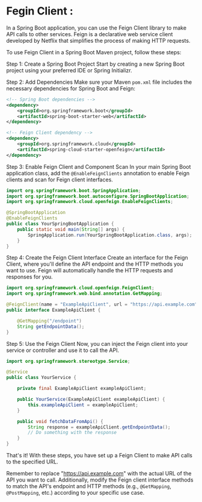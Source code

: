 # Fegin Client :

In a Spring Boot application, you can use the Feign Client library to make API calls to other services. Feign is a declarative web service client developed by Netflix that simplifies the process of making HTTP requests.

To use Feign Client in a Spring Boot Maven project, follow these steps:

Step 1: Create a Spring Boot Project
Start by creating a new Spring Boot project using your preferred IDE or Spring Initializr.

Step 2: Add Dependencies
Make sure your Maven `pom.xml` file includes the necessary dependencies for Spring Boot and Feign:

```xml
<!-- Spring Boot dependencies -->
<dependency>
    <groupId>org.springframework.boot</groupId>
    <artifactId>spring-boot-starter-web</artifactId>
</dependency>

<!-- Feign Client dependency -->
<dependency>
    <groupId>org.springframework.cloud</groupId>
    <artifactId>spring-cloud-starter-openfeign</artifactId>
</dependency>
```

Step 3: Enable Feign Client and Component Scan
In your main Spring Boot application class, add the `@EnableFeignClients` annotation to enable Feign clients and scan for Feign client interfaces.

```java
import org.springframework.boot.SpringApplication;
import org.springframework.boot.autoconfigure.SpringBootApplication;
import org.springframework.cloud.openfeign.EnableFeignClients;

@SpringBootApplication
@EnableFeignClients
public class YourSpringBootApplication {
    public static void main(String[] args) {
        SpringApplication.run(YourSpringBootApplication.class, args);
    }
}
```

Step 4: Create the Feign Client Interface
Create an interface for the Feign Client, where you'll define the API endpoint and the HTTP methods you want to use. Feign will automatically handle the HTTP requests and responses for you.

```java
import org.springframework.cloud.openfeign.FeignClient;
import org.springframework.web.bind.annotation.GetMapping;

@FeignClient(name = "ExampleApiClient", url = "https://api.example.com")
public interface ExampleApiClient {

    @GetMapping("/endpoint")
    String getEndpointData();
}
```

Step 5: Use the Feign Client
Now, you can inject the Feign client into your service or controller and use it to call the API.

```java
import org.springframework.stereotype.Service;

@Service
public class YourService {

    private final ExampleApiClient exampleApiClient;

    public YourService(ExampleApiClient exampleApiClient) {
        this.exampleApiClient = exampleApiClient;
    }

    public void fetchDataFromApi() {
        String response = exampleApiClient.getEndpointData();
        // Do something with the response
    }
}
```

That's it! With these steps, you have set up a Feign Client to make API calls to the specified URL.

Remember to replace "https://api.example.com" with the actual URL of the API you want to call. Additionally, modify the Feign client interface methods to match the API's endpoint and HTTP methods (e.g., `@GetMapping`, `@PostMapping`, etc.) according to your specific use case.
